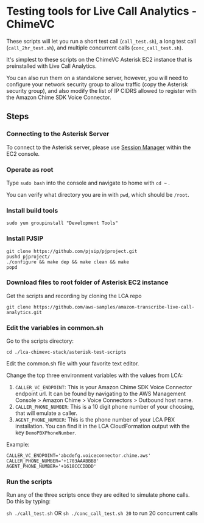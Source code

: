 # Testing tools for Live Call Analytics - ChimeVC

These scripts will let you run a short test call (`call_test.sh`), a long test call (`call_2hr_test.sh`), and multiple concurrent calls (`conc_call_test.sh`).

It's simplest to these scripts on the ChimeVC Asterisk EC2 instance that is preinstalled with Live Call Analytics.

You can also run them on a standalone server, however, you will need to configure your network security group to allow traffic (copy the Asterisk security group), and also modify the list of IP CIDRS allowed to register with the Amazon Chime SDK Voice Connector.

## Steps

### Connecting to the Asterisk Server

To connect to the Asterisk server, please use [Session Manager](https://docs.aws.amazon.com/AWSEC2/latest/UserGuide/session-manager.html) within the EC2 console.

### Operate as root

Type `sudo bash` <enter> into the console and navigate to home with `cd ~` <enter>.

You can verify what directory you are in with `pwd`, which should be `/root`.

### Install build tools

`sudo yum groupinstall "Development Tools"`

### Install PJSIP

```shell
git clone https://github.com/pjsip/pjproject.git
pushd pjproject/
./configure && make dep && make clean && make
popd

```

### Download files to root folder of Asterisk EC2 instance

Get the scripts and recording by cloning the LCA repo

```shell
git clone https://github.com/aws-samples/amazon-transcribe-live-call-analytics.git
```

### Edit the variables in common.sh

Go to the scripts directory:

```shell
cd ./lca-chimevc-stack/asterisk-test-scripts
```

Edit the common.sh file with your favorite text editor.

Change the top three environment variables with the values from LCA:

1. `CALLER_VC_ENDPOINT`: This is your Amazon Chime SDK Voice Connector endpoint url. It can be found by navigating to the AWS Management Console > Amazon Chime > Voice Connectors > Outbound host name.
2. `CALLER_PHONE_NUMBER`: This is a 10 digit phone number of your choosing, that will emulate a caller.
3. `AGENT_PHONE_NUMBER`: This is the phone number of your LCA PBX installation. You can find it in the LCA CloudFormation output with the key `DemoPBXPhoneNumber`.

Example:

```shell
CALLER_VC_ENDPOINT='abcdefg.voiceconnector.chime.aws'
CALLER_PHONE_NUMBER='+1703AAABBBB'
AGENT_PHONE_NUMBER='+1618CCCDDDD'
```

### Run the scripts

Run any of the three scripts once they are edited to simulate phone calls. Do this by typing:

`sh ./call_test.sh`
OR
`sh ./conc_call_test.sh 20` to run 20 concurrent calls
